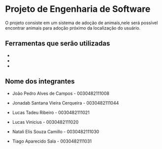 # Projeto de Engenharia de Software

O projeto consiste em um sistema de adoção de animais,nele será possível encontrar animais para adoção próximo da localização do usuário.

Ferramentas que serão utilizadas
-
-
-
-

Nome dos integrantes
-

- João Pedro Alves de Campos - 0030482111008

- Jonadab Santana Vieira Cerqueira - 0030482111044

- Lucas Tadeu Ribeiro - 0030482111021

- Lucas Vinicius - 0030482111020

- Natali Elis Souza Camillo - 0030482111030

- Tiago Aparecido Sala - 0030482111031
